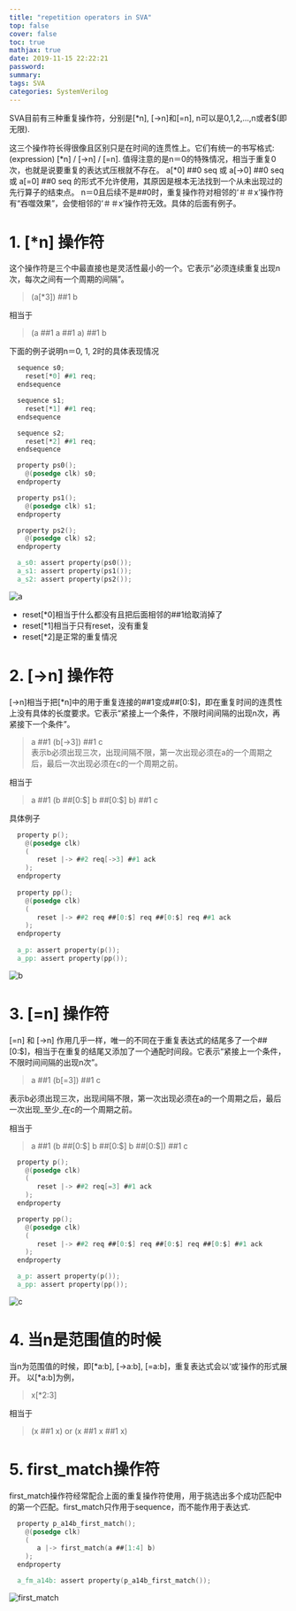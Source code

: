 ```yaml
---
title: "repetition operators in SVA"
top: false
cover: false
toc: true
mathjax: true
date: 2019-11-15 22:22:21
password:
summary:
tags: SVA
categories: SystemVerilog
---
```


SVA目前有三种重复操作符，分别是[*n], [->n]和[=n], n可以是0,1,2,...,n或者$(即无限).
<!---more--->

这三个操作符长得很像且区别只是在时间的连贯性上。它们有统一的书写格式:  
(expression) [\*n] / [->n] / [=n].
值得注意的是n＝0的特殊情况，相当于重复0次，也就是说要重复的表达式压根就不存在。
a[\*0] ##0 seq 或 a[->0] ##0 seq 或 a[=0] ##0 seq 的形式不允许使用，其原因是根本无法找到一个从未出现过的先行算子的结束点。
n＝0且后续不是##0时，重复操作符对相邻的‘＃＃x’操作符有“吞噬效果”，会使相邻的‘＃＃x’操作符无效。具体的后面有例子。


&NewLine;
&NewLine;

# 1. \[\*n\] 操作符
这个操作符是三个中最直接也是灵活性最小的一个。它表示“必须连续重复出现n次，每次之间有一个周期的间隔”。
> (a[*3]) ##1 b  

相当于
> (a ##1 a ##1 a) ##1 b   

下面的例子说明n＝0, 1, 2时的具体表现情况

~~~verilog
  sequence s0;
    reset[*0] ##1 req;
  endsequence

  sequence s1;
    reset[*1] ##1 req;
  endsequence

  sequence s2;
    reset[*2] ##1 req;
  endsequence

  property ps0();
    @(posedge clk) s0;
  endproperty

  property ps1();
    @(posedge clk) s1;
  endproperty

  property ps2();
    @(posedge clk) s2;
  endproperty

  a_s0: assert property(ps0());
  a_s1: assert property(ps1());
  a_s2: assert property(ps2());
~~~

![a](a.png)

 - reset\[\*0\]相当于什么都没有且把后面相邻的\#\#1给取消掉了
 - reset\[\*1\]相当于只有reset，没有重复
 - reset\[\*2\]是正常的重复情况

&NewLine;
&NewLine;

# 2. \[->n\] 操作符
\[->n\]相当于把\[*n\]中的用于重复连接的\#\#1变成\#\#\[0:$]，即在重复时间的连贯性上没有具体的长度要求。它表示“紧接上一个条件，不限时间间隔的出现n次，再紧接下一个条件”。
> a ##1 (b[->3]) ##1 c  
表示b必须出现三次，出现间隔不限，第一次出现必须在a的一个周期之后，最后一次出现必须在c的一个周期之前。

相当于
> a ##1 (b ##[0:$] b ##[0:$] b) ##1 c   

具体例子

~~~verilog
  property p();
    @(posedge clk)
    (
       reset |-> ##2 req[->3] ##1 ack
    );
  endproperty
  
  property pp();
    @(posedge clk)
    (
       reset |-> ##2 req ##[0:$] req ##[0:$] req ##1 ack
    );
  endproperty
  
  a_p: assert property(p());
  a_pp: assert property(pp());
~~~


![b](b.png)

&NewLine;
&NewLine;

# 3. \[=n\] 操作符
\[=n\] 和 \[->n\] 作用几乎一样，唯一的不同在于重复表达式的结尾多了一个##[0:$]，相当于在重复的结尾又添加了一个通配时间段。它表示“紧接上一个条件，不限时间间隔的出现n次”。
> a ##1 (b[=3]) ##1 c  

表示b必须出现三次，出现间隔不限，第一次出现必须在a的一个周期之后，最后一次出现_至少_在c的一个周期之前。

相当于
> a ##1 (b ##[0:$] b ##[0:$] b ##[0:$]) ##1 c   


~~~verilog
  property p();
    @(posedge clk)
    (
       reset |-> ##2 req[=3] ##1 ack
    );
  endproperty

  property pp();
    @(posedge clk)
    (
       reset |-> ##2 req ##[0:$] req ##[0:$] req ##[0:$] ##1 ack
    );
  endproperty

  a_p: assert property(p());
  a_pp: assert property(pp());
~~~


![c](c.png)

&NewLine;
&NewLine;
# 4. 当n是范围值的时候
当n为范围值的时候，即\[\*a:b], [->a:b], [=a:b]，重复表达式会以‘或’操作的形式展开。
以\[\*a:b]为例，
> x\[\*2:3]  

相当于
> (x ##1 x) or (x ##1 x ##1 x)


# 5. first_match操作符
first_match操作符经常配合上面的重复操作符使用，用于挑选出多个成功匹配中的第一个匹配。first_match只作用于sequence，而不能作用于表达式.

~~~verilog
  property p_a14b_first_match();
    @(posedge clk)
    (
       a |-> first_match(a ##[1:4] b)
    );
  endproperty

  a_fm_a14b: assert property(p_a14b_first_match());
~~~

![first_match](first_match.png)
